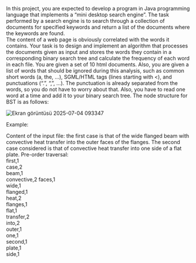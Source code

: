 In this project, you are expected to develop a program in Java programming language that implements a “mini 
desktop search engine”. The task performed by a search engine is to search through a collection of documents for 
specified keywords and return a list of the documents where the keywords are found.  
The content of a web page is obviously correlated with the words it contains. Your task is to design and 
implement an algorithm that processes the documents given as input and stores the words they contain in a 
corresponding binary search tree and calculate the frequency of each word in each file. You are given a set of 10 html 
documents. Also, you are given a list of words that should be ignored during this analysis, such as common short 
words (a, the, …), SGML/HTML tags (lines starting with <), and punctuations (“.”, “,”, ...). The punctuation is already 
separated from the words, so you do not have to worry about that. Also, you have to read one word at a time and 
add it to your binary search tree. The node structure for BST is as follows: 

![Ekran görüntüsü 2025-07-04 093347](https://github.com/user-attachments/assets/fa1611ea-8537-4305-ab06-db099a26c69e)

Example: 

Content of the input file: the first case is that of the wide flanged beam with convective heat transfer into 
the outer faces of the flanges. The second case considered is that of convective heat transfer into one side of 
a flat plate. 
Pre-order traversal:  
first,1  
case,2  
beam,1  
convective,2 
faces,1  
wide,1  
flanged,1  
heat,2  
flanges,1  
flat,1  
transfer,2  
into,2  
outer,1  
one,1  
second,1  
plate,1  
side,1 

